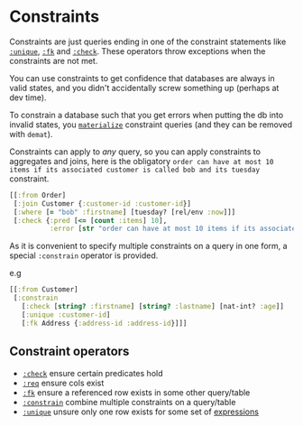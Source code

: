 # Constraints

Constraints are just queries ending in one of the constraint statements like [`:unique`](unique.md),
[`:fk`](fk.md) and [`:check`](check.md). These operators throw exceptions when the constraints are not met.

You can use constraints to get confidence that databases are always in valid states, and you didn't accidentally screw something up (perhaps at dev time).

To constrain a database such that you get errors when putting the db into invalid states, you [`materialize`](materialization.md) constraint queries (and they can be removed with `demat`).

Constraints can apply to _any_ query, so you can apply constraints to aggregates and joins, here
is the obligatory `order can have at most 10 items if its associated customer is called bob and its tuesday` constraint.

```clojure 
[[:from Order] 
 [:join Customer {:customer-id :customer-id}]
 [:where [= "bob" :firstname] [tuesday? [rel/env :now]]]
 [:check {:pred [<= [count :items] 10],
          :error [str "order can have at most 10 items if its associated customer is called bob and its tuesday, found: " [count :items]]}]]
```

As it is convenient to specify multiple constraints on a query in one form, a special
`:constrain` operator is provided.

e.g

```clojure 
[[:from Customer]
 [:constrain
   [:check [string? :firstname] [string? :lastname] [nat-int? :age]]
   [:unique :customer-id]
   [:fk Address {:address-id :address-id}]]]
```

## Constraint operators

- [`:check`](check.md) ensure certain predicates hold
- [`:req`](req.md) ensure cols exist
- [`:fk`](fk.md) ensure a referenced row exists in some other query/table
- [`:constrain`](constrain.md) combine multiple constraints on a query/table
- [`:unique`](unique.md) unsure only one row exists for some set of [expressions](expr.md)